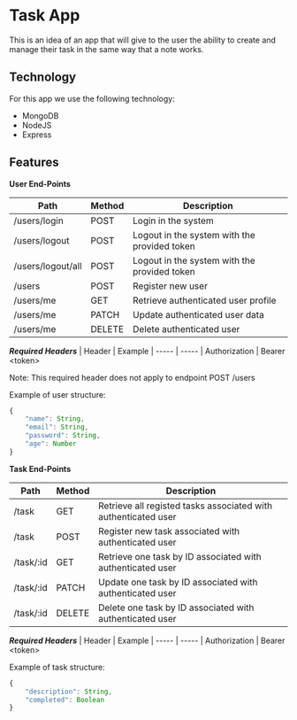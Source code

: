 # Task App

This is an idea of an app that will give to the user the ability to create and manage their task in the same way that a note works.

## Technology

For this app we use the following technology:

- MongoDB
- NodeJS
- Express

## Features

**User End-Points**

|   Path                |   Method  |   Description
|   ------              |   ------  |   ------
|   /users/login        |   POST    |   Login in the system
|   /users/logout       |   POST    |   Logout in the system with the provided token
|   /users/logout/all   |   POST    |   Logout in the system with the provided token
|   /users              |   POST    |   Register new user
|   /users/me           |   GET     |   Retrieve authenticated user profile
|   /users/me           |   PATCH   |   Update authenticated user data
|   /users/me           |   DELETE  |   Delete authenticated user

***Required Headers***
|   Header          |   Example
|   -----           |   -----
|   Authorization   |   Bearer \<token\>

Note:
This required header does not apply to endpoint POST /users

Example of user structure:

```js
{
    "name": String,
    "email": String,
    "password": String,
    "age": Number
}
```

**Task End-Points**

|   Path        |   Method  |   Description
|   ------      |   ------  |   ------
|   /task       |   GET     |   Retrieve all registed tasks associated with authenticated user
|   /task       |   POST    |   Register new task associated with authenticated user
|   /task/:id   |   GET     |   Retrieve one task by ID associated with authenticated user
|   /task/:id   |   PATCH   |   Update one task by ID associated with authenticated user
|   /task/:id   |   DELETE  |   Delete one task by ID associated with authenticated user

***Required Headers***
|   Header          |   Example
|   -----           |   -----
|   Authorization   |   Bearer \<token\>


Example of task structure:

```js
{
    "description": String,
    "completed": Boolean
}
```